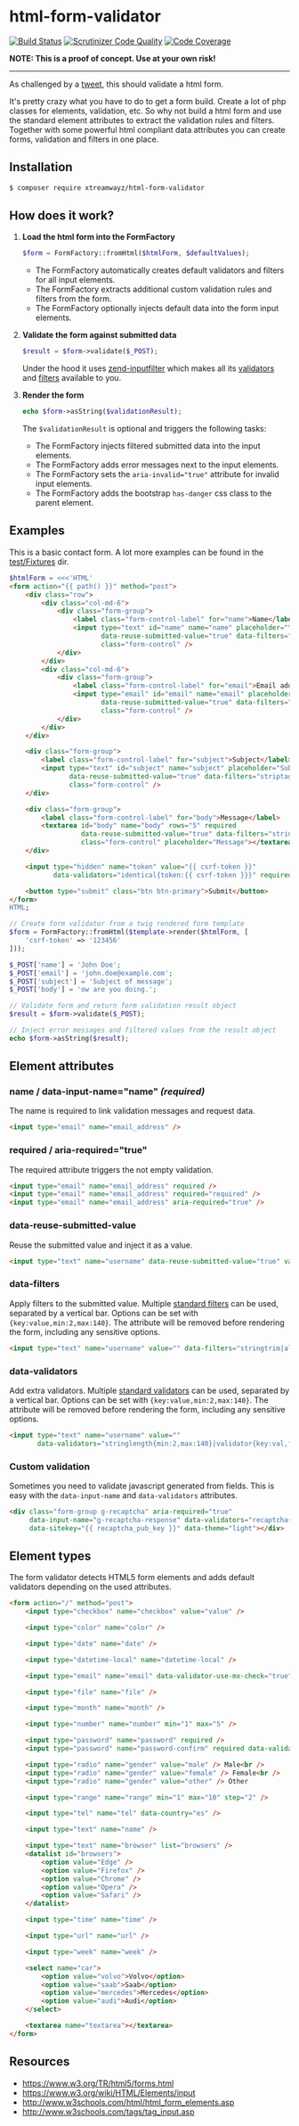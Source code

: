 # html-form-validator

[![Build Status](https://travis-ci.org/xtreamwayz/html-form-validator.svg?branch=master)](https://travis-ci.org/xtreamwayz/html-form-validator)
[![Scrutinizer Code Quality](https://scrutinizer-ci.com/g/xtreamwayz/html-form-validator/badges/quality-score.png?b=master)](https://scrutinizer-ci.com/g/xtreamwayz/html-form-validator/?branch=master)
[![Code Coverage](https://scrutinizer-ci.com/g/xtreamwayz/html-form-validator/badges/coverage.png?b=master)](https://scrutinizer-ci.com/g/xtreamwayz/html-form-validator/?branch=master)

**NOTE: This is a proof of concept. Use at your own risk!**

---

As challenged by a [tweet](https://twitter.com/Ocramius/status/680817040429592576), this should validate a html form.

It's pretty crazy what you have to do to get a form build. Create a lot of php classes for elements, validation,
etc. So why not build a html form and use the standard element attributes to extract the validation rules and filters.
Together with some powerful html compliant data attributes you can create forms, validation and filters in one place.

## Installation

```bash
$ composer require xtreamwayz/html-form-validator
```

## How does it work?

1. **Load the html form into the FormFactory**

    ```php
    $form = FormFactory::fromHtml($htmlForm, $defaultValues);
    ```

    - The FormFactory automatically creates default validators and filters for all input elements.
    - The FormFactory extracts additional custom validation rules and filters from the form.
    - The FormFactory optionally injects default data into the form input elements.

2. **Validate the form against submitted data**

    ```php
    $result = $form->validate($_POST);
    ```

    Under the hood it uses [zend-inputfilter](https://github.com/zendframework/zend-inputfilter) which makes all its
    [validators](http://framework.zend.com/manual/current/en/modules/zend.validator.set.html) and
    [filters](http://framework.zend.com/manual/current/en/modules/zend.filter.set.html) available to you.

3. **Render the form**

    ```php
    echo $form->asString($validationResult);
    ```

    The ``$validationResult`` is optional and triggers the following tasks:
    - The FormFactory injects filtered submitted data into the input elements.
    - The FormFactory adds error messages next to the input elements.
    - The FormFactory sets the ``aria-invalid="true"`` attribute for invalid input elements.
    - The FormFactory adds the bootstrap ``has-danger`` css class to the parent element.

## Examples

This is a basic contact form. A lot more examples can be found in the
[test/Fixtures](https://github.com/xtreamwayz/html-form-validator/tree/master/test/Fixtures) dir.

```php
$htmlForm = <<<'HTML'
<form action="{{ path() }}" method="post">
    <div class="row">
        <div class="col-md-6">
            <div class="form-group">
                <label class="form-control-label" for="name">Name</label>
                <input type="text" id="name" name="name" placeholder="Your name" required
                       data-reuse-submitted-value="true" data-filters="striptags|stringtrim"
                       class="form-control" />
            </div>
        </div>
        <div class="col-md-6">
            <div class="form-group">
                <label class="form-control-label" for="email">Email address</label>
                <input type="email" id="email" name="email" placeholder="Your email address" required
                       data-reuse-submitted-value="true" data-filters="striptags|stringtrim"
                       class="form-control" />
            </div>
        </div>
    </div>

    <div class="form-group">
        <label class="form-control-label" for="subject">Subject</label>
        <input type="text" id="subject" name="subject" placeholder="Subject" required
               data-reuse-submitted-value="true" data-filters="striptags|stringtrim"
               class="form-control" />
    </div>

    <div class="form-group">
        <label class="form-control-label" for="body">Message</label>
        <textarea id="body" name="body" rows="5" required
                  data-reuse-submitted-value="true" data-filters="stringtrim"
                  class="form-control" placeholder="Message"></textarea>
    </div>

    <input type="hidden" name="token" value="{{ csrf-token }}"
           data-validators="identical{token:{{ csrf-token }}}" required />

    <button type="submit" class="btn btn-primary">Submit</button>
</form>
HTML;

// Create form validator from a twig rendered form template
$form = FormFactory::fromHtml($template->render($htmlForm, [
    'csrf-token' => '123456'
]));

$_POST['name'] = 'John Doe';
$_POST['email'] = 'john.doe@example.com';
$_POST['subject'] = 'Subject of message';
$_POST['body'] = 'ow are you doing.';

// Validate form and return form validation result object
$result = $form->validate($_POST);

// Inject error messages and filtered values from the result object
echo $form->asString($result);
```

## Element attributes

### name / data-input-name="name" *(required)*

The name is required to link validation messages and request data.

```html
<input type="email" name="email_address" />
```

### required / aria-required="true"

The required attribute triggers the not empty validation.

```html
<input type="email" name="email_address" required />
<input type="email" name="email_address" required="required" />
<input type="email" name="email_address" aria-required="true" />
```

### data-reuse-submitted-value

Reuse the submitted value and inject it as a value.

```html
<input type="text" name="username" data-reuse-submitted-value="true" value="xtreamwayz" />
```

### data-filters

Apply filters to the submitted value. Multiple
[standard filters](http://framework.zend.com/manual/current/en/modules/zend.filter.set.html)
can be used, separated by a vertical bar. Options can be set with ``{key:value,min:2,max:140}``.
The attribute will be removed before rendering the form, including any sensitive options.

```html
<input type="text" name="username" value="" data-filters="stringtrim|alpha" />
```

### data-validators

Add extra validators. Multiple
[standard validators](http://framework.zend.com/manual/current/en/modules/zend.validator.set.html)
can be used, separated by a vertical bar. Options can be set with ``{key:value,min:2,max:140}``.
The attribute will be removed before rendering the form, including any sensitive options.

```html
<input type="text" name="username" value=""
       data-validators="stringlength{min:2,max:140}|validator{key:val,foo:bar}|notempty" />
```

### Custom validation

Sometimes you need to validate javascript generated from fields. This is easy with the ``data-input-name`` and
``data-validators`` attributes.

```html
<div class="form-group g-recaptcha" aria-required="true"
     data-input-name="g-recaptcha-response" data-validators="recaptcha{key:{{ recaptcha_priv_key }}}"
     data-sitekey="{{ recaptcha_pub_key }}" data-theme="light"></div>
```

## Element types

The form validator detects HTML5 form elements and adds default validators depending on the used attributes.

```html
<form action="/" method="post">
    <input type="checkbox" name="checkbox" value="value" />

    <input type="color" name="color" />

    <input type="date" name="date" />

    <input type="datetime-local" name="datetime-local" />

    <input type="email" name="email" data-validator-use-mx-check="true" />

    <input type="file" name="file" />

    <input type="month" name="month" />

    <input type="number" name="number" min="1" max="5" />

    <input type="password" name="password" required />
    <input type="password" name="password-confirm" required data-validators="identical{token:password}" />

    <input type="radio" name="gender" value="male" /> Male<br />
    <input type="radio" name="gender" value="female" /> Female<br />
    <input type="radio" name="gender" value="other" /> Other

    <input type="range" name="range" min="1" max="10" step="2" />

    <input type="tel" name="tel" data-country="es" />

    <input type="text" name="name" />

    <input type="text" name="browser" list="browsers" />
    <datalist id="browsers">
        <option value="Edge" />
        <option value="Firefox" />
        <option value="Chrome" />
        <option value="Opera" />
        <option value="Safari" />
    </datalist>

    <input type="time" name="time" />

    <input type="url" name="url" />

    <input type="week" name="week" />

    <select name="car">
        <option value="volvo">Volvo</option>
        <option value="saab">Saab</option>
        <option value="mercedes">Mercedes</option>
        <option value="audi">Audi</option>
    </select>

    <textarea name="textarea"></textarea>
</form>
```

## Resources
- https://www.w3.org/TR/html5/forms.html
- https://www.w3.org/wiki/HTML/Elements/input
- http://www.w3schools.com/html/html_form_elements.asp
- http://www.w3schools.com/tags/tag_input.asp
